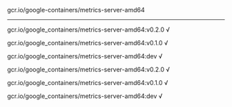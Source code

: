 gcr.io/google-containers/metrics-server-amd64 

----
gcr.io/google_containers/metrics-server-amd64:v0.2.0 √

gcr.io/google_containers/metrics-server-amd64:v0.1.0 √

gcr.io/google_containers/metrics-server-amd64:dev √

gcr.io/google_containers/metrics-server-amd64:v0.2.0 √

gcr.io/google_containers/metrics-server-amd64:v0.1.0 √

gcr.io/google_containers/metrics-server-amd64:dev √

